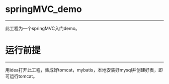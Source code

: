 # springMVC_demo
---
此工程为一个springMVC入门demo。

# 运行前提
---
用idea打开此工程，集成好tomcat，mybatis，本地安装好mysql并创建好表，即可运行tomcat。
